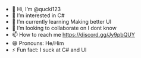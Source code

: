- 👋 Hi, I’m @qucki123
- 👀 I’m interested in C#
- 🌱 I’m currently learning Making better UI
- 💞️ I’m looking to collaborate on I dont know 
- 📫 How to reach me https://discord.gg/Jy9pbQUY
- 😄 Pronouns: He/Him
- ⚡ Fun fact: I suck at C# and UI

<!---
qucki123/qucki123 is a ✨ special ✨ repository because its `README.md` (this file) appears on your GitHub profile.
You can click the Preview link to take a look at your changes.
--->
